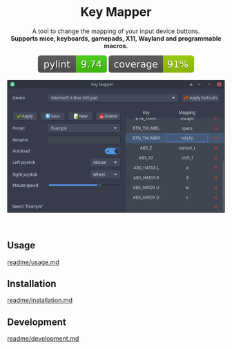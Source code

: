 <h1 align="center">Key Mapper</h1>

<p align="center">
  A tool to change the mapping of your input device buttons.<br/>
  <b>Supports mice, keyboards, gamepads, X11, Wayland and programmable macros.</b>
</p>

<p align="center"><img src="readme/pylint.svg"/> <img src="readme/coverage.svg"/></p>

<p align="center"><img src="readme/screenshot_2.png"/></p>
<br/>

## Usage

[readme/usage.md](readme/usage.md)

## Installation

[readme/installation.md](readme/installation.md)

## Development

[readme/development.md](readme/development.md)
